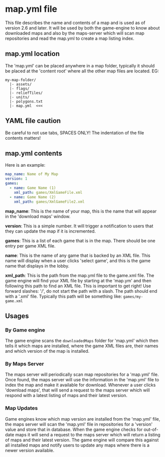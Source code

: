 # map.yml file

This file describes the name and contents of a map and is used
as of version 2.6 and later. It will be used by both the game-engine
to know about downloaded maps and also by the maps-server which will
scan map repositories and read the map.yml to create a map listing index.
 
## map.yml location

The 'map.yml' can be placed anywhere in a map folder, typically it should be
placed at the 'content root' where all the other map files are located. EG:

```
my-map-folder/
  |- assets/
  |- flags/
  |- reliefTiles/
  |- units/
  |- polygons.txt
  |- map.yml  <<<
```

## YAML file caution

Be careful to not use tabs, SPACES ONLY! The indentation of the file
contents matters!

## map.yml contents

Here is an example:

```yaml
map_name: Name of My Map
version: 1
games:
  - name: Game Name (1)
    xml_path: games/XmlGameFile.xml
  - name: Game Name (2)
    xml_path: games/XmlGameFile2.xml
```

**map_name**: This is the name of your map, this is the name that will
appear in the 'download maps' window.

**version**: This is a simple number. It will trigger a notification
to users that they can update the map if it is incremented.

**games**: This is a list of each game that is in the map. There should
be one entry per game XML file.

**name**: This is the name of any game that is backed by an XML file. This
name will display when a user clicks 'select game', and this is the game name
that displays in the lobby.

**xml_path**: This is the path from the map.yml file to the game.xml file.
The game engine will find your XML file by starting at the 'map.ym' and then
following this path to find an XML file. This is important to get right!
Use forward slashes: '/', do not start the path with a slash. The path should
end with a '.xml' file. Typically this path will be something like: 
`games/my-game.xml`


## Usages

### By Game engine

The game engine scans the `downloadedMaps` folder for 'map.yml' which then
tells it which maps are installed, where the game XML files are, their names
and which version of the map is installed.

### By Maps Server

The maps server will periodically scan map repositories for a 'map.yml' file.
Once found, the maps server will use the information in the 'map.yml' file
to index the map and make it available for download. Whenever a
user clicks 'download maps', that will send a request to the maps server
which will respond with a latest listing of maps and their latest version.

### Map Updates

Game engines know which map version are installed from the 'map.yml' file, 
the maps server will scan the 'map.yml' file in repositories for a 'version'
value and store that in database. When the game engine checks for out-of-date
maps it will send a request to the maps server which will return a listing
of maps and their latest version. The game engine will compare this against
all installed maps and notify users to update any maps where there is a
newer version available. 
